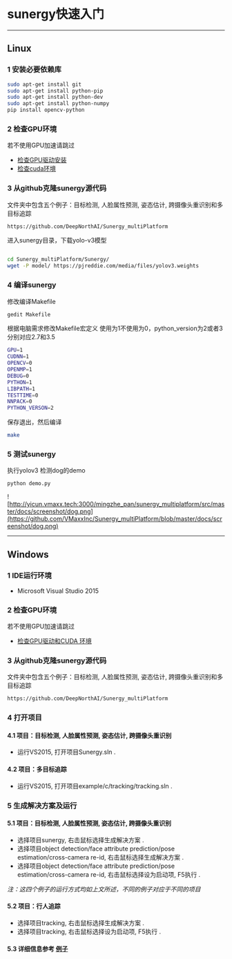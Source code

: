 # sunergy快速入门

-----

## Linux 

### 1 安装必要依赖库
```bash
sudo apt-get install git
sudo apt-get install python-pip
sudo apt-get install python-dev
sudo apt-get install python-numpy
pip install opencv-python
```

### 2 检查GPU环境
若不使用GPU加速请跳过

* [检查GPU驱动安装](/zh-cn/gpu_driver.md)<br>
* [检查cuda环境](/zh-cn/cuda8.0&cudnnv6.md)<br>


### 3 从github克隆sunergy源代码
文件夹中包含五个例子：目标检测, 人脸属性预测, 姿态估计, 跨摄像头重识别和多目标追踪

```bash
https://github.com/DeepNorthAI/Sunergy_multiPlatform
```

进入sunergy目录，下载yolo-v3模型
```bash

cd Sunergy_multiPlatform/Sunergy/
wget -P model/ https://pjreddie.com/media/files/yolov3.weights
```

### 4 编译sunergy
修改编译Makefile
```bash
gedit Makefile
```

根据电脑需求修改Makefile宏定义
使用为1不使用为0，python_version为2或者3分别对应2.7和3.5
```bash
GPU=1
CUDNN=1
OPENCV=0
OPENMP=1
DEBUG=0
PYTHON=1
LIBPATH=1
TESTTIME=0
NNPACK=0
PYTHON_VERSON=2
```

保存退出，然后编译
```bash
make
```

### 5 测试sunergy

执行yolov3 检测dog的demo
```bash
python demo.py
```
![http://yicun.vmaxx.tech:3000/mingzhe_pan/sunergy_multiplatform/src/master/docs/screenshot/dog.png](https://github.com/VMaxxInc/Sunergy_multiPlatform/blob/master/docs/screenshot/dog.png)

-----

## Windows

### 1 IDE运行环境
* Microsoft Visual Studio 2015

### 2 检查GPU环境
若不使用GPU加速请跳过 
* [检查GPU驱动和CUDA 环境](/zh-cn/cuda-windows.md)


### 3 从github克隆sunergy源代码
文件夹中包含五个例子：目标检测, 人脸属性预测, 姿态估计, 跨摄像头重识别和多目标追踪
```bash
https://github.com/DeepNorthAI/Sunergy_multiPlatform
```

### 4 打开项目
#### 4.1 项目：目标检测, 人脸属性预测, 姿态估计, 跨摄像头重识别
   * 运行VS2015, 打开项目Sunergy.sln .

#### 4.2 项目：多目标追踪
   * 运行VS2015, 打开项目example/c/tracking/tracking.sln .


### 5 生成解决方案及运行

#### 5.1 项目：目标检测, 人脸属性预测, 姿态估计, 跨摄像头重识别
* 选择项目sunergy, 右击鼠标选择生成解决方案 .
* 选择项目object detection/face attribute prediction/pose estimation/cross-camera re-id, 右击鼠标选择生成解决方案 .
* 选择项目object detection/face attribute prediction/pose estimation/cross-camera re-id, 右击鼠标选择设为启动项, F5执行 .

*注：这四个例子的运行方式均如上文所述，不同的例子对应于不同的项目*

#### 5.2 项目：行人追踪
* 选择项目tracking, 右击鼠标选择生成解决方案 .
* 选择项目tracking, 右击鼠标选择设为启动项, F5执行 .

#### 5.3 详细信息参考 [例子](/zh-cn/example.md)